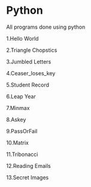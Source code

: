 # Python
All programs done using python

1.Hello World

2.Triangle Chopstics

3.Jumbled Letters

4.Ceaser_loses_key

5.Student Record

6.Leap Year

7.Minmax

8.Askey

9.PassOrFail

10.Matrix

11.Tribonacci

12.Reading Emails

13.Secret Images
